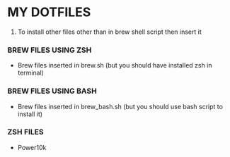 # MY DOTFILES

1. To install other files other than in brew shell script then insert it

### BREW FILES USING ZSH
- Brew files inserted in brew.sh (but you should have installed zsh in terminal)

### BREW FILES USING BASH
- Brew files inserted in brew_bash.sh (but you should use bash script to install it)

### ZSH FILES
- Power10k



